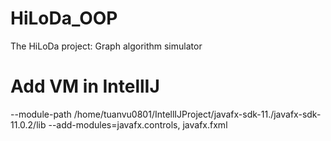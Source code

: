 # HiLoDa_OOP
The HiLoDa project: Graph algorithm simulator

# Add VM in IntellIJ
--module-path /home/tuanvu0801/IntellIJProject/javafx-sdk-11./javafx-sdk-11.0.2/lib --add-modules=javafx.controls, javafx.fxml
